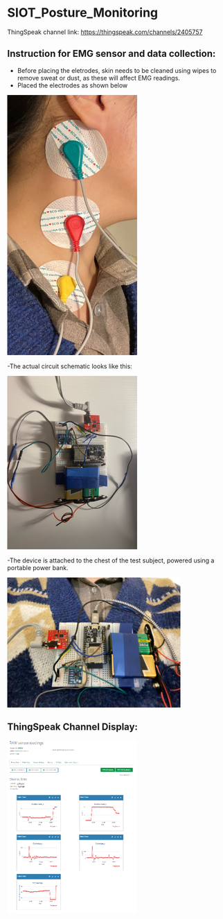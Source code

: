 # SIOT_Posture_Monitoring
ThingSpeak channel link: https://thingspeak.com/channels/2405757

## Instruction for EMG sensor and data collection: 
- Before placing the eletrodes, skin needs to be cleaned using wipes to remove sweat or dust, as these will affect EMG readings.
- Placed the electrodes as shown below

<img src="https://github.com/Helen-Gao19/SIOT_Posture_Monitoring/blob/main/electrodes.jpg" width="300" height="600">

-The actual circuit schematic looks like this:

<img src="https://github.com/Helen-Gao19/SIOT_Posture_Monitoring/blob/main/actual%20schematics.jpg" width="300" height="400">

-The device is attached to the chest of the test subject, powered using a portable power bank.

<img src="https://github.com/Helen-Gao19/SIOT_Posture_Monitoring/blob/main/device.jpg" width="400" height="300">

## ThingSpeak Channel Display:

<img src="https://github.com/Helen-Gao19/SIOT_Posture_Monitoring/blob/main/thingspeak.PNG" width="300" height="400">
